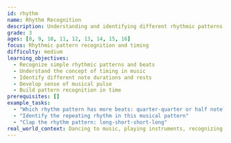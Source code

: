 ```yaml
---
id: rhythm
name: Rhythm Recognition
description: Understanding and identifying different rhythmic patterns in music
grade: 3
ages: [8, 9, 10, 11, 12, 13, 14, 15, 16]
focus: Rhythmic pattern recognition and timing
difficulty: medium
learning_objectives:
  - Recognize simple rhythmic patterns and beats
  - Understand the concept of timing in music
  - Identify different note durations and rests
  - Develop sense of musical pulse
  - Build pattern recognition in time
prerequisites: []
example_tasks:
  - "Which rhythm pattern has more beats: quarter-quarter or half note?"
  - "Identify the repeating rhythm in this musical pattern"
  - "Clap the rhythm pattern: long-short-short-long"
real_world_context: Dancing to music, playing instruments, recognizing songs by rhythm, drumming
---
```

